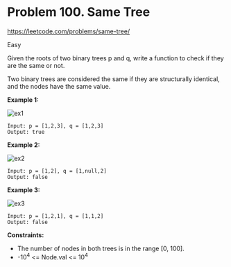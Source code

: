 # Problem 100. Same Tree
<https://leetcode.com/problems/same-tree/>

Easy

Given the roots of two binary trees p and q, write a function to check if they are the same or not.

Two binary trees are considered the same if they are structurally identical, and the nodes have the same value.

**Example 1:**

![ex1](https://assets.leetcode.com/uploads/2020/12/20/ex1.jpg)

    Input: p = [1,2,3], q = [1,2,3]
    Output: true

**Example 2:**

![ex2](https://assets.leetcode.com/uploads/2020/12/20/ex2.jpg)

    Input: p = [1,2], q = [1,null,2]
    Output: false

**Example 3:**

![ex3](https://assets.leetcode.com/uploads/2020/12/20/ex3.jpg)

    Input: p = [1,2,1], q = [1,1,2]
    Output: false

**Constraints:**

* The number of nodes in both trees is in the range [0, 100].
* -10<sup>4</sup> <= Node.val <= 10<sup>4</sup>
